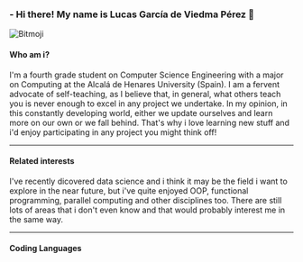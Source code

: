 ### - Hi there! My name is Lucas García de Viedma Pérez 👋
![Bitmoji](https://user-images.githubusercontent.com/72617878/97784113-719e9b00-1b9c-11eb-8015-d7502457bcc0.png)

#### Who am i?
I'm a fourth grade student on Computer Science Engineering with a major on Computing at the Alcalá de Henares University (Spain). I am a fervent advocate of self-teaching, as I believe that, in general, what others teach you is never enough to excel in any project we undertake. In my opinion, in this constantly developing world, either we update ourselves and learn more on our own or we fall behind. That's why i love learning new stuff and i'd enjoy participating in any project you might think off! 
***
#### Related interests
I've recently dicovered data science and i think it may be the field i want to explore in the near future, but i've quite enjoyed OOP, functional programming, parallel computing and other disciplines too. There are still lots of areas that i don't even know and that would probably interest me in the same way.
***
#### Coding Languages

<!--
**Lucasgvdii/Lucasgvdii** is a ✨ _special_ ✨ repository because its `README.md` (this file) appears on your GitHub profile. 

Here are some ideas to get you started:

- 🔭 I’m currently working on ...
- 🌱 I’m currently learning ...
- 👯 I’m looking to collaborate on ...
- 🤔 I’m looking for help with ...
- 💬 Ask me about ...
- 📫 How to reach me: ...
- 😄 Pronouns: ...
- ⚡ Fun fact: ...
-->
